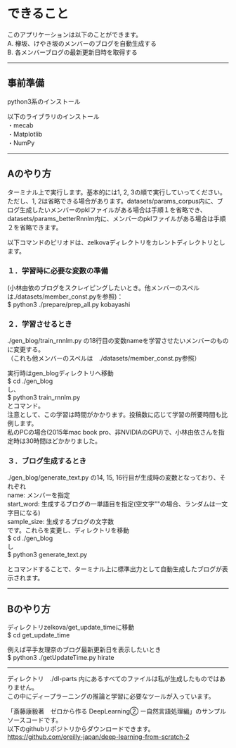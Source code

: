 
# できること
このアプリケーションは以下のことができます。  
    A. 欅坂、けやき坂のメンバーのブログを自動生成する  
    B. 各メンバーブログの最新更新日時を取得する  

--------------------------------------------------------------------------------------  

## 事前準備
python3系のインストール  

以下のライブラリのインストール  
・mecab  
・Matplotlib  
・NumPy  

--------------------------------------------------------------------------------------  

## Aのやり方
ターミナル上で実行します。基本的には1, 2, 3の順で実行していってください。
ただし、1, 2は省略できる場合があります。datasets/params_corpus内に、ブログ生成したいメンバーのpklファイルがある場合は手順１を省略でき、datasets/params_betterRnnlm内に、メンバーのpklファイルがある場合は手順２を省略できます。

  
以下コマンドのピリオドは、zelkovaディレクトリをカレントディレクトリとします。  
  
### １．学習時に必要な変数の準備
(小林由依のブログをスクレイピングしたいとき。他メンバーのスペルは./datasets/member_const.pyを参照)：  
    $ python3 ./prepare/prep_all.py kobayashi     
  
### ２．学習させるとき
./gen_blog/train_rnnlm.py の18行目の変数nameを学習させたいメンバーのものに変更する。  
（これも他メンバーのスペルは　./datasets/member_const.py参照）  
  
実行時はgen_blogディレクトリへ移動  
    $ cd ./gen_blog  
し、  
    $ python3 train_rnnlm.py  
とコマンド。  
注意として、この学習は時間がかかります。投稿数に応じて学習の所要時間も比例します。  
私のPCの場合(2015年mac book pro、非NVIDIAのGPU)で、小林由依さんを指定時は30時間ほどかかりました。  


### ３．ブログ生成するとき
./gen_blog/generate_text.py の14, 15, 16行目が生成時の変数となっており、それぞれ  
name: メンバーを指定  
start_word: 生成するブログの一単語目を指定(空文字""の場合、ランダムは一文字目になる)  
sample_size: 生成するブログの文字数  
です。これらを変更し、ディレクトリを移動  
    $ cd ./gen_blog  
し  
    $ python3 generate_text.py  

とコマンドすることで、ターミナル上に標準出力として自動生成したブログが表示されます。  


--------------------------------------------------------------------------------------  

## Bのやり方  
ディレクトリzelkova/get_update_timeに移動  
    $ cd get_update_time  

例えば平手友理奈のブログ最新更新日を表示したいとき  
    $ python3 ./getUpdateTime.py hirate  

--------------------------------------------------------------------------------------  

ディレクトリ　./dl-parts 内にあるすべてのファイルは私が生成したものではありません。  
この中にディープラーニングの推論と学習に必要なツールが入っています。  

「斎藤康毅著　ゼロから作る DeepLearning② ー自然言語処理編」のサンプルソースコードです。  
以下のgithubリポジトリからダウンロードできます。  
<https://github.com/oreilly-japan/deep-learning-from-scratch-2>

